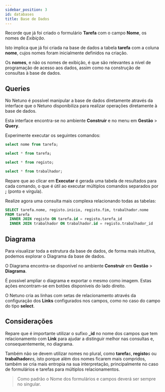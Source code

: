 ```yaml
---
sidebar_position: 3
id: databases
title: Base de Dados
---
```


Recorde que já foi criado o formulário **Tarefa** com o campo **Nome**, os nomes de _Exibição_.

Isto implica que já foi criada na base de dados a tabela **tarefa** com a coluna **nome**, cujos nomes foram inicialmente definidos na criação.

Os **nomes**, e não os nomes de exibição, é que são relevantes a nível de programação de acesso aos dados, assim como na construção de consultas à base de dados.

## Queries

No Netuno é possível manipular a base de dados diretamente através da interface que o Netuno disponibiliza para realizar operações diretamente à base de dados.

Esta interface encontra-se no ambiente **Construir** e no menu em **Gestão** > **Query**.

Experimente executar os seguintes comandos:

``` sql 
select nome from tarefa;

select * from tarefa;

select * from registo;

select * from trabalhador;
```

Repare que ao clicar em **Executar** é gerada uma tabela de resultados para cada comando, o que é útil ao executar múltiplos comandos separados por **;** (ponto e vírgula).

Realize agora uma consulta mais complexa relacionando todas as tabelas:

``` sql
SELECT tarefa.nome, registo.inicio, registo.fim, trabalhador.nome
FROM tarefa
  INNER JOIN registo ON tarefa.id = registo.tarefa_id
  INNER JOIN trabalhador ON trabalhador.id = registo.trabalhador_id
```

## Diagrama

Para visualizar toda a estrutura da base de dados, de forma mais intuitiva, podemos explorar o Diagrama da base de dados.

O Diagrama encontra-se disponível no ambiente **Construir** em **Gestão** > **Diagrama**.

É possível ampliar o diagrama e exportar o mesmo como imagem. Estas ações encontram-se em botões disponíveis do lado direito.

O Netuno cria as linhas com setas de relacionamento através da configuração dos **Links** configurados nos campos, como no caso do campo do tipo **select**.

## Considerações

Repare que é importante utilizar o sufixo **_id** no nome dos campos que tem relacionamento com **Link** para ajudar a distinguir melhor nas consultas e, consequentemente, no diagrama.

Também não se devem utilizar nomes no plural, como **tarefa**_s_, **registo**_s_ ou **trabalhador**_es_, isto porque além dos nomes ficarem mais compridos, também se cria mais entropia na sua interpretação, principalmente no caso de formulários e tarefas para múltiplos relacionamentos.

> Como padrão o Nome dos formulários e campos deverá ser sempre no singular.

